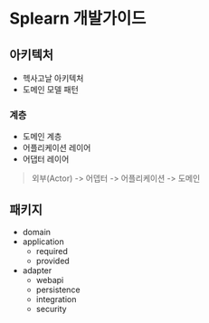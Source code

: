 # Splearn 개발가이드

## 아키텍처
- 헥사고날 아키텍처
- 도메인 모델 패턴

### 계층
- 도메인 계층
- 어플리케이션 레이어
- 어댑터 레이어

> 외부(Actor) -> 어뎁터 -> 어플리케이션 -> 도메인


## 패키지
- domain
- application
    - required
    - provided
- adapter
    - webapi
    - persistence
    - integration
    - security


